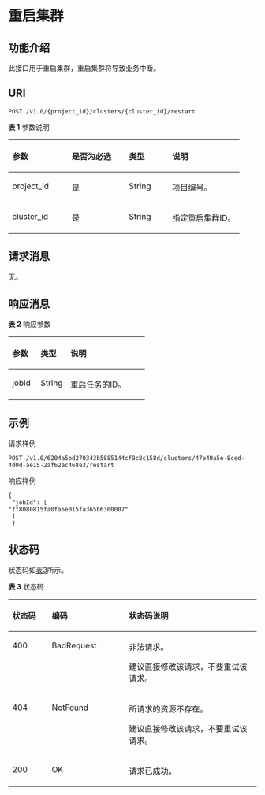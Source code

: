 # 重启集群<a name="css_03_0021"></a>

## 功能介绍<a name="section16607137567"></a>

此接口用于重启集群，重启集群将导致业务中断。

## URI<a name="section1566021345618"></a>

```
POST /v1.0/{project_id}/clusters/{cluster_id}/restart
```

**表 1**  参数说明

<a name="table5660213195614"></a>
<table><thead align="left"><tr id="row1114111425612"><th class="cellrowborder" valign="top" width="25.742574257425744%" id="mcps1.2.5.1.1"><p id="p0114121417563"><a name="p0114121417563"></a><a name="p0114121417563"></a>参数</p>
</th>
<th class="cellrowborder" valign="top" width="24.752475247524753%" id="mcps1.2.5.1.2"><p id="p51141140563"><a name="p51141140563"></a><a name="p51141140563"></a>是否为必选</p>
</th>
<th class="cellrowborder" valign="top" width="18.81188118811881%" id="mcps1.2.5.1.3"><p id="p911411143567"><a name="p911411143567"></a><a name="p911411143567"></a>类型</p>
</th>
<th class="cellrowborder" valign="top" width="30.693069306930692%" id="mcps1.2.5.1.4"><p id="p511417145568"><a name="p511417145568"></a><a name="p511417145568"></a>说明</p>
</th>
</tr>
</thead>
<tbody><tr id="row4114314185617"><td class="cellrowborder" valign="top" width="25.742574257425744%" headers="mcps1.2.5.1.1 "><p id="p411491414569"><a name="p411491414569"></a><a name="p411491414569"></a>project_id</p>
</td>
<td class="cellrowborder" valign="top" width="24.752475247524753%" headers="mcps1.2.5.1.2 "><p id="p11141814195617"><a name="p11141814195617"></a><a name="p11141814195617"></a>是</p>
</td>
<td class="cellrowborder" valign="top" width="18.81188118811881%" headers="mcps1.2.5.1.3 "><p id="p151147141568"><a name="p151147141568"></a><a name="p151147141568"></a>String</p>
</td>
<td class="cellrowborder" valign="top" width="30.693069306930692%" headers="mcps1.2.5.1.4 "><p id="p181147147563"><a name="p181147147563"></a><a name="p181147147563"></a>项目编号。</p>
</td>
</tr>
<tr id="row121141814115618"><td class="cellrowborder" valign="top" width="25.742574257425744%" headers="mcps1.2.5.1.1 "><p id="p1011491416566"><a name="p1011491416566"></a><a name="p1011491416566"></a>cluster_id</p>
</td>
<td class="cellrowborder" valign="top" width="24.752475247524753%" headers="mcps1.2.5.1.2 "><p id="p511441415614"><a name="p511441415614"></a><a name="p511441415614"></a>是</p>
</td>
<td class="cellrowborder" valign="top" width="18.81188118811881%" headers="mcps1.2.5.1.3 "><p id="p9114814125614"><a name="p9114814125614"></a><a name="p9114814125614"></a>String</p>
</td>
<td class="cellrowborder" valign="top" width="30.693069306930692%" headers="mcps1.2.5.1.4 "><p id="p211461445611"><a name="p211461445611"></a><a name="p211461445611"></a>指定重启集群ID。</p>
</td>
</tr>
</tbody>
</table>

## 请求消息<a name="section16676613185611"></a>

无。

## 响应消息<a name="section567618138567"></a>

**表 2**  响应参数

<a name="table134134101673"></a>
<table><thead align="left"><tr id="row34302108710"><th class="cellrowborder" valign="top" width="20.73%" id="mcps1.2.4.1.1"><p id="p144309102719"><a name="p144309102719"></a><a name="p144309102719"></a>参数</p>
</th>
<th class="cellrowborder" valign="top" width="21.95%" id="mcps1.2.4.1.2"><p id="p24306101877"><a name="p24306101877"></a><a name="p24306101877"></a>类型</p>
</th>
<th class="cellrowborder" valign="top" width="57.32000000000001%" id="mcps1.2.4.1.3"><p id="p743071010717"><a name="p743071010717"></a><a name="p743071010717"></a>说明</p>
</th>
</tr>
</thead>
<tbody><tr id="row164441710172"><td class="cellrowborder" valign="top" width="20.73%" headers="mcps1.2.4.1.1 "><p id="p11444191010712"><a name="p11444191010712"></a><a name="p11444191010712"></a>jobId</p>
</td>
<td class="cellrowborder" valign="top" width="21.95%" headers="mcps1.2.4.1.2 "><p id="p94447103718"><a name="p94447103718"></a><a name="p94447103718"></a>String</p>
</td>
<td class="cellrowborder" valign="top" width="57.32000000000001%" headers="mcps1.2.4.1.3 "><p id="p1644420107711"><a name="p1644420107711"></a><a name="p1644420107711"></a>重启任务的ID。</p>
</td>
</tr>
</tbody>
</table>

## 示例<a name="section02195263215"></a>

请求样例

```
POST /v1.0/6204a5bd270343b5885144cf9c8c158d/clusters/47e49a5e-8ced-4d0d-ae15-2af62ac468e3/restart
```

响应样例

```
{ 
 "jobId": [  
"ff8080815fa0fa5e015fa365b6300007" 
 ]
 }
```

## 状态码<a name="section87962546391"></a>

状态码如[表3](#table12321369178)所示。

**表 3**  状态码

<a name="table12321369178"></a>
<table><thead align="left"><tr id="css_03_0018_row1972183521418"><th class="cellrowborder" valign="top" width="15.939999999999998%" id="mcps1.2.4.1.1"><p id="css_03_0018_p14560134151414"><a name="css_03_0018_p14560134151414"></a><a name="css_03_0018_p14560134151414"></a>状态码</p>
</th>
<th class="cellrowborder" valign="top" width="31.04%" id="mcps1.2.4.1.2"><p id="css_03_0018_p5563194141411"><a name="css_03_0018_p5563194141411"></a><a name="css_03_0018_p5563194141411"></a>编码</p>
</th>
<th class="cellrowborder" valign="top" width="53.02%" id="mcps1.2.4.1.3"><p id="css_03_0018_p256616411143"><a name="css_03_0018_p256616411143"></a><a name="css_03_0018_p256616411143"></a>状态码说明</p>
</th>
</tr>
</thead>
<tbody><tr id="css_03_0018_row129720356144"><td class="cellrowborder" valign="top" width="15.939999999999998%" headers="mcps1.2.4.1.1 "><p id="css_03_0018_p1957004131410"><a name="css_03_0018_p1957004131410"></a><a name="css_03_0018_p1957004131410"></a>400</p>
</td>
<td class="cellrowborder" valign="top" width="31.04%" headers="mcps1.2.4.1.2 "><p id="css_03_0018_p165731141171419"><a name="css_03_0018_p165731141171419"></a><a name="css_03_0018_p165731141171419"></a>BadRequest</p>
</td>
<td class="cellrowborder" valign="top" width="53.02%" headers="mcps1.2.4.1.3 "><p id="css_03_0018_p65778413148"><a name="css_03_0018_p65778413148"></a><a name="css_03_0018_p65778413148"></a>非法请求。</p>
<p id="css_03_0018_p1557974171415"><a name="css_03_0018_p1557974171415"></a><a name="css_03_0018_p1557974171415"></a>建议直接修改该请求，不要重试该请求。</p>
</td>
</tr>
<tr id="css_03_0018_row8972103517147"><td class="cellrowborder" valign="top" width="15.939999999999998%" headers="mcps1.2.4.1.1 "><p id="css_03_0018_p75841441191410"><a name="css_03_0018_p75841441191410"></a><a name="css_03_0018_p75841441191410"></a>404</p>
</td>
<td class="cellrowborder" valign="top" width="31.04%" headers="mcps1.2.4.1.2 "><p id="css_03_0018_p258716416142"><a name="css_03_0018_p258716416142"></a><a name="css_03_0018_p258716416142"></a>NotFound</p>
</td>
<td class="cellrowborder" valign="top" width="53.02%" headers="mcps1.2.4.1.3 "><p id="css_03_0018_p15589154118141"><a name="css_03_0018_p15589154118141"></a><a name="css_03_0018_p15589154118141"></a>所请求的资源不存在。</p>
<p id="css_03_0018_p14590164151410"><a name="css_03_0018_p14590164151410"></a><a name="css_03_0018_p14590164151410"></a>建议直接修改该请求，不要重试该请求。</p>
</td>
</tr>
<tr id="css_03_0018_row297223511416"><td class="cellrowborder" valign="top" width="15.939999999999998%" headers="mcps1.2.4.1.1 "><p id="css_03_0018_p13595164131416"><a name="css_03_0018_p13595164131416"></a><a name="css_03_0018_p13595164131416"></a>200</p>
</td>
<td class="cellrowborder" valign="top" width="31.04%" headers="mcps1.2.4.1.2 "><p id="css_03_0018_p9598741131416"><a name="css_03_0018_p9598741131416"></a><a name="css_03_0018_p9598741131416"></a>OK</p>
</td>
<td class="cellrowborder" valign="top" width="53.02%" headers="mcps1.2.4.1.3 "><p id="css_03_0018_p659994115146"><a name="css_03_0018_p659994115146"></a><a name="css_03_0018_p659994115146"></a>请求已成功。</p>
</td>
</tr>
</tbody>
</table>

